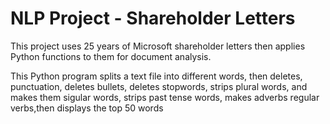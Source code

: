 # NLP Project - Shareholder Letters
This project uses 25 years of Microsoft shareholder letters then applies Python functions to them for document analysis. 

This Python program splits a text file into different words, then deletes, punctuation, deletes bullets, deletes stopwords, strips plural words,
and makes them sigular words, strips past tense words, makes adverbs regular verbs,then displays the top 50 words
